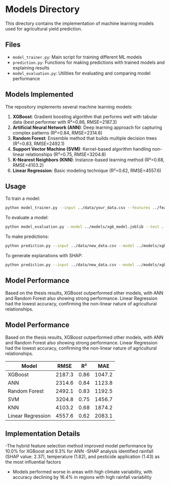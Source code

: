 # Models Directory

This directory contains the implementation of machine learning models used for agricultural yield prediction.

## Files

- `model_trainer.py`: Main script for training different ML models
- `prediction.py`: Functions for making predictions with trained models and explaining results
- `model_evaluation.py`: Utilities for evaluating and comparing model performance

## Models Implemented

The repository implements several machine learning models:

1. **XGBoost**: Gradient boosting algorithm that performs well with tabular data (best performer with R²=0.86, RMSE=2187.3)
2. **Artificial Neural Network (ANN)**: Deep learning approach for capturing complex patterns (R²=0.84, RMSE=2314.6)
3. **Random Forest**: Ensemble method that builds multiple decision trees (R²=0.83, RMSE=2492.1)
4. **Support Vector Machine (SVM)**: Kernel-based algorithm handling non-linear relationships (R²=0.75, RMSE=3204.8)
5. **K-Nearest Neighbors (KNN)**: Instance-based learning method (R²=0.68, RMSE=4103.2)
6. **Linear Regression**: Basic modeling technique (R²=0.62, RMSE=4557.6)

## Usage

To train a model:
```bash
python model_trainer.py --input ../data/your_data.csv --features ../feature_selection/selected_features.json --model xgb
```

To evaluate a model:
```bash
python model_evaluation.py --model ../models/xgb_model.joblib --test ../data/test_data.csv
```

To make predictions:
```bash
python prediction.py --input ../data/new_data.csv --model ../models/xgb_model.joblib
```

To generate explanations with SHAP:
```bash
python prediction.py --input ../data/new_data.csv --model ../models/xgb_model.joblib --explain
```

## Model Performance
Based on the thesis results, XGBoost outperformed other models, with ANN and Random Forest also showing strong performance. Linear Regression had the lowest accuracy, confirming the non-linear nature of agricultural relationships.
## Model Performance

Based on the thesis results, XGBoost outperformed other models, with ANN and Random Forest also showing strong performance. Linear Regression had the lowest accuracy, confirming the non-linear nature of agricultural relationships.

| Model | RMSE | R² | MAE |
|-------|------|------|------|
| XGBoost | 2187.3 | 0.86 | 1047.2 |
| ANN | 2314.6 | 0.84 | 1123.8 |
| Random Forest | 2492.1 | 0.83 | 1192.5 |
| SVM | 3204.8 | 0.75 | 1456.7 |
| KNN | 4103.2 | 0.68 | 1874.2 |
| Linear Regression | 4557.6 | 0.62 | 2083.1 |

## Implementation Details
 -The hybrid feature selection method improved model performance by 10.0% for XGBoost and 9.3% for ANN
-SHAP analysis identified rainfall (SHAP value: 2.37), temperature (1.82), and pesticide application (1.43) as the most influential factors
- Models performed worse in areas with high climate variability, with accuracy declining by 16.4% in regions with high rainfall variability

